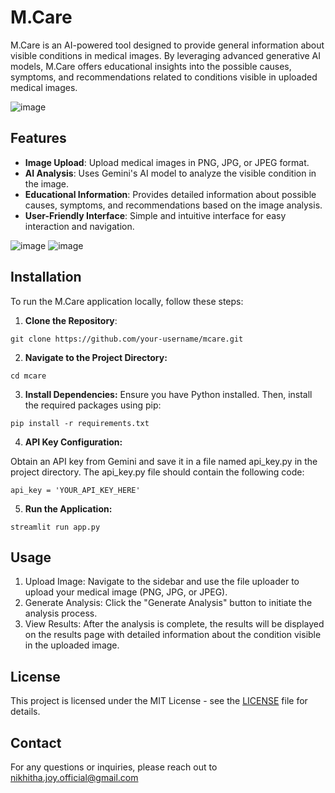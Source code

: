 # M.Care

M.Care is an AI-powered tool designed to provide general information about visible conditions in medical images. By leveraging advanced generative AI models, M.Care offers educational insights into the possible causes, symptoms, and recommendations related to conditions visible in uploaded medical images.

![image](https://github.com/user-attachments/assets/e8c3b31d-38d1-40be-8e6a-c7d92b28fb29)


## Features

- **Image Upload**: Upload medical images in PNG, JPG, or JPEG format.
- **AI Analysis**: Uses Gemini's AI model to analyze the visible condition in the image.
- **Educational Information**: Provides detailed information about possible causes, symptoms, and recommendations based on the image analysis.
- **User-Friendly Interface**: Simple and intuitive interface for easy interaction and navigation.

![image](https://github.com/user-attachments/assets/bf539501-592a-4a29-8d4e-72e62ed28916)
![image](https://github.com/user-attachments/assets/c030290c-bd7b-488a-9c25-20e3fc213b3f)



## Installation

To run the M.Care application locally, follow these steps:
1. **Clone the Repository**:
   
```
git clone https://github.com/your-username/mcare.git
```

2. **Navigate to the Project Directory:**
```
cd mcare
```

3. **Install Dependencies:** Ensure you have Python installed. Then, install the required packages using pip:
```
pip install -r requirements.txt
```

4. **API Key Configuration:**

Obtain an API key from Gemini and save it in a file named api_key.py in the project directory.
The api_key.py file should contain the following code:

```
api_key = 'YOUR_API_KEY_HERE'
```

5. **Run the Application:**
```
streamlit run app.py
```

## Usage
1. Upload Image: Navigate to the sidebar and use the file uploader to upload your medical image (PNG, JPG, or JPEG).
2. Generate Analysis: Click the "Generate Analysis" button to initiate the analysis process.
3. View Results: After the analysis is complete, the results will be displayed on the results page with detailed information about the condition visible in the uploaded image.

## License
This project is licensed under the MIT License - see the [LICENSE](LICENSE) file for details.

## Contact
For any questions or inquiries, please reach out to nikhitha.joy.official@gmail.com
